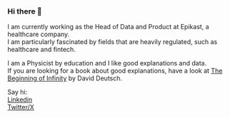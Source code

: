 ### Hi there 👋

I am currently working as the Head of Data and Product at Epikast, a healthcare company.   
I am particularly fascinated by fields that are heavily regulated, such as healthcare and fintech.

I am a Physicist by education and I like good explanations and data.    
If you are looking for a book about good explanations, have a look at [The Beginning of Infinity](https://www.goodreads.com/book/show/10483171-the-beginning-of-infinity) by David Deutsch. 

Say hi:   
[Linkedin](https://www.linkedin.com/in/chr7stos/)   
[Twitter/X](https://twitter.com/chr7stos)

<!--
**chr7stos/chr7stos** is a ✨ _special_ ✨ repository because its `README.md` (this file) appears on your GitHub profile.

Here are some ideas to get you started:

- 🔭 I’m currently working on ...
- 🌱 I’m currently learning more about Natural Language Processing and building apps with FastApi and React
- 👯 I’m looking to collaborate on ...
- 🤔 I’m looking for help with ...
- 💬 Ask me about ...
- 📫 How to reach me: ...
- 😄 Pronouns: ...
- ⚡ Fun fact: ...
-->
